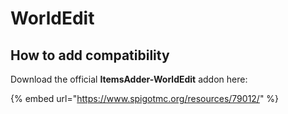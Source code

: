 # WorldEdit

## How to add compatibility

Download the official **ItemsAdder-WorldEdit** addon here:

{% embed url="https://www.spigotmc.org/resources/79012/" %}

